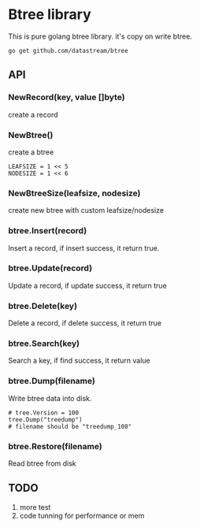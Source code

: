 # Btree library

This is pure golang btree library. it's copy on write btree.

```
go get github.com/datastream/btree
```

## API

### NewRecord(key, value []byte)

create a record

### NewBtree()

create a btree

    LEAFSIZE = 1 << 5
    NODESIZE = 1 << 6

### NewBtreeSize(leafsize, nodesize)

create new btree with custom leafsize/nodesize

### btree.Insert(record)

Insert a record, if insert success, it return true.

### btree.Update(record)

Update a record, if update success, it return true

### btree.Delete(key)

Delete a record, if delete success, it return true

### btree.Search(key)

Search a key, if find success, it return value

### btree.Dump(filename)

Write btree data into disk.

    # tree.Version = 100
    tree.Dump("treedump")
    # filename should be "treedump_100"

### btree.Restore(filename)

Read btree from disk

## TODO

1. more test
2. code tunning for performance or mem
